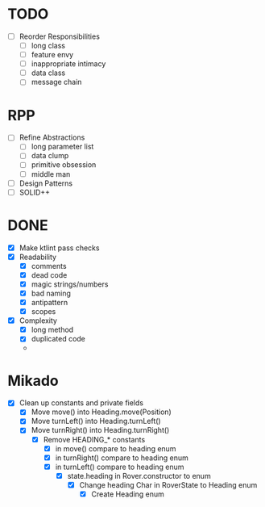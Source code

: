 # TODO
- [ ] Reorder Responsibilities
  - [ ] long class
  - [ ] feature envy
  - [ ] inappropriate intimacy
  - [ ] data class
  - [ ] message chain

# RPP
- [ ] Refine Abstractions
  - [ ] long parameter list
  - [ ] data clump
  - [ ] primitive obsession
  - [ ] middle man
- [ ] Design Patterns
- [ ] SOLID++

# DONE
- [x] Make ktlint pass checks
- [x] Readability
  - [x] comments
  - [x] dead code
  - [x] magic strings/numbers
  - [x] bad naming
  - [x] antipattern
  - [x] scopes
- [x] Complexity
  - [x] long method
  - [x] duplicated code
  -
# Mikado
- [x] Clean up constants and private fields
  - [x] Move move() into Heading.move(Position)
  - [x] Move turnLeft() into Heading.turnLeft()
  - [x] Move turnRight() into Heading.turnRight()
    - [x] Remove HEADING_* constants
      - [x] in move() compare to heading enum
      - [x] in turnRight() compare to heading enum
      - [x] in turnLeft() compare to heading enum
        - [x] state.heading in Rover.constructor to enum
          - [x] Change heading Char in RoverState to Heading enum
            - [x] Create Heading enum

